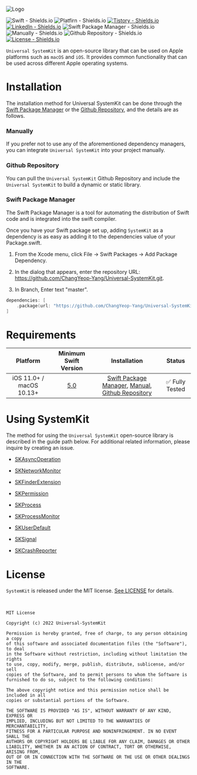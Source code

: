 ![Logo](https://user-images.githubusercontent.com/20036523/204139069-916be47d-391f-4afd-85a9-84529bec78a5.png)

![Swift - Shields.io](https://img.shields.io/badge/Swift-5.3%20%7C%205.4%20%7C%205.5%20%7C%205.6-orange)
![Platfirn - Shields.io](https://img.shields.io/badge/Platforms-iOS%20%7C%20macOS-yellowgreen)
[![Tistory - Shields.io](https://img.shields.io/badge/Tistory-%40yeop9657-informational)](https://dev-dream-world.tistory.com)
[![LinkedIn - Shields.io](https://img.shields.io/badge/Linked--In-창엽--양--3535ab134-informational)](https://www.linkedin.com/in/창엽-양-3535ab134/)
![Swift Package Manager - Shields.io](https://img.shields.io/badge/Swift%20Package%20Manager-Compatible-success)
![Manually - Shields.io](https://img.shields.io/badge/Manually-Compatible-success)
![Github Repository - Shields.io](https://img.shields.io/badge/Github%20Repository-Compatible-success)
[![License - Shields.io](https://img.shields.io/badge/License-MIT-blueviolet)](https://github.com/ChangYeop-Yang/Universal-SystemKit/blob/main/LICENSE)

`Universal SystemKit` is an open-source library that can be used on Apple platforms such as `macOS` and `iOS`. It provides common functionality that can be used across different Apple operating systems.

# Installation

The installation method for Universal SystemKit can be done through the [Swift Package Manager](https://www.swift.org/package-manager) or the [Github Repository](https://docs.github.com/en/repositories), and the details are as follows.

### Manually

If you prefer not to use any of the aforementioned dependency managers, you can integrate `Universal SystemKit` into your project manually.

### Github Repository

You can pull the `Universal SystemKit` Github Repository and include the `Universal SystemKit` to build a dynamic or static library.

### Swift Package Manager

The Swift Package Manager is a tool for automating the distribution of Swift code and is integrated into the swift compiler.

Once you have your Swift package set up, adding `SystemKit` as a dependency is as easy as adding it to the dependencies value of your Package.swift.

1. From the Xcode menu, click File → Swift Packages → Add Package Dependency.

2. In the dialog that appears, enter the repository URL: https://github.com/ChangYeop-Yang/Universal-SystemKit.git.

3. In Branch, Enter text "master".

```Swift
dependencies: [
    .package(url: "https://github.com/ChangYeop-Yang/Universal-SystemKit", .branch("master"))
]
```

# Requirements

| Platform | Minimum Swift Version | Installation | Status |
|:--------:|:---------------------:|:------------:|:------:|
| iOS 11.0+ / macOS 10.13+ | [5.0](https://www.swift.org/blog/swift-5-released/) | [Swift Package Manager](#swift-package-manager), [Manual](#manually), [Github Repository](#github-repository) | ✅ Fully Tested |

# Using SystemKit

The method for using the `Universal SystemKit` open-source library is described in the guide path below. For additional related information, please inquire by creating an issue.

* [SKAsyncOperation](https://github.com/ChangYeop-Yang/Universal-SystemKit/blob/main/Resources/Guide/SKAsyncOperation.md)

* [SKNetworkMonitor](https://dev-dream-world.tistory.com/234)

* [SKFinderExtension](https://dev-dream-world.tistory.com/226?category=1294828)

* [SKPermission](https://dev-dream-world.tistory.com/227?category=1294828)

* [SKProcess](https://dev-dream-world.tistory.com/225?category=1294828)

* [SKProcessMonitor](https://dev-dream-world.tistory.com/230?category=1294828)

* [SKUserDefault](https://dev-dream-world.tistory.com/224?category=1294828)

* [SKSignal](https://dev-dream-world.tistory.com/229?category=1294828)

* [SKCrashReporter](https://dev-dream-world.tistory.com/236)

# License

`SystemKit` is released under the MIT license. [See LICENSE](https://github.com/ChangYeop-Yang/Apple-SystemKit/blob/main/LICENSE) for details.

</br>

```TEXT
MIT License

Copyright (c) 2022 Universal-SystemKit

Permission is hereby granted, free of charge, to any person obtaining a copy
of this software and associated documentation files (the "Software"), to deal
in the Software without restriction, including without limitation the rights
to use, copy, modify, merge, publish, distribute, sublicense, and/or sell
copies of the Software, and to permit persons to whom the Software is
furnished to do so, subject to the following conditions:

The above copyright notice and this permission notice shall be included in all
copies or substantial portions of the Software.

THE SOFTWARE IS PROVIDED "AS IS", WITHOUT WARRANTY OF ANY KIND, EXPRESS OR
IMPLIED, INCLUDING BUT NOT LIMITED TO THE WARRANTIES OF MERCHANTABILITY,
FITNESS FOR A PARTICULAR PURPOSE AND NONINFRINGEMENT. IN NO EVENT SHALL THE
AUTHORS OR COPYRIGHT HOLDERS BE LIABLE FOR ANY CLAIM, DAMAGES OR OTHER
LIABILITY, WHETHER IN AN ACTION OF CONTRACT, TORT OR OTHERWISE, ARISING FROM,
OUT OF OR IN CONNECTION WITH THE SOFTWARE OR THE USE OR OTHER DEALINGS IN THE
SOFTWARE.
```
